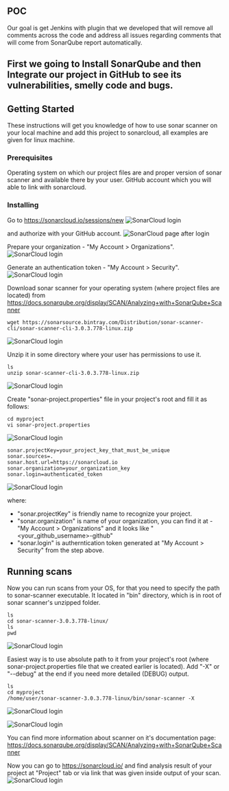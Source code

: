 
## POC

Our goal is get Jenkins with plugin that we developed that will remove all comments across the code and address all issues regarding comments that will come from SonarQube report automatically. 

## First we going to Install SonarQube and then Integrate our project in GitHub to see its vulnerabilities, smelly code and bugs.


## Getting Started

These instructions will get you knowledge of how to use sonar scanner on your local machine and add this project to sonarcloud, all examples are given for linux machine.

### Prerequisites

Operating system on which our project files are and proper version of sonar scanner and available there by your user.
GitHub account which you will able to link with sonarcloud.

### Installing

Go to
https://sonarcloud.io/sessions/new
![SonarCloud login](https://user-images.githubusercontent.com/26525441/30324723-9b113576-97f4-11e7-9947-871d4adae23b.JPG)

and authorize with your GitHub account.
![SonarCloud page after login](https://user-images.githubusercontent.com/26525441/30324721-9b0a0710-97f4-11e7-802d-09d919bbb0a6.JPG)

Prepare your organization - "My Account > Organizations".
![SonarCloud login](https://user-images.githubusercontent.com/26525441/30324720-9b092a48-97f4-11e7-8470-9f26e8b901a4.JPG)

Generate an authentication token - "My Account > Security".
![SonarCloud login](https://user-images.githubusercontent.com/26525441/30324724-9b27f3a6-97f4-11e7-8142-221c6ae46eeb.JPG)

Download sonar scanner for your operating system (where project files are located) from
https://docs.sonarqube.org/display/SCAN/Analyzing+with+SonarQube+Scanner
```
wget https://sonarsource.bintray.com/Distribution/sonar-scanner-cli/sonar-scanner-cli-3.0.3.778-linux.zip
```
![SonarCloud login](https://user-images.githubusercontent.com/26525441/30324726-9b297a5a-97f4-11e7-9eed-afe56e4b421d.JPG)

Unzip it in some directory where your user has permissions to use it.
```
ls
unzip sonar-scanner-cli-3.0.3.778-linux.zip
```
![SonarCloud login](https://user-images.githubusercontent.com/26525441/30324725-9b297a64-97f4-11e7-93ae-1922b82237b7.JPG)

Create "sonar-project.properties" file in your project's root and fill it as follows:
```
cd myproject
vi sonar-project.properties
```
![SonarCloud login](https://user-images.githubusercontent.com/26525441/30324728-9b2d040e-97f4-11e7-8d65-3a5c8b3941e2.JPG)
```
sonar.projectKey=your_project_key_that_must_be_unique
sonar.sources=.
sonar.host.url=https://sonarcloud.io
sonar.organization=your_organization_key
sonar.login=authenticated_token
```
![SonarCloud login](https://user-images.githubusercontent.com/26525441/30324727-9b2b10d6-97f4-11e7-81eb-8c8226c6ca20.JPG)

where:
  - "sonar.projectKey" is friendly name to recognize your project.
  - "sonar.organization" is name of your organization, you can find it at - "My Account > Organizations" and it looks like "<your_github_username>-github"
  - "sonar.login" is autherntication token generated at "My Account > Security" from the step above.

## Running scans

Now you can run scans from your OS, for that you need to specify the path to sonar-scanner executable.
It located in "bin" directory, which is in root of sonar scanner's unzipped folder.
```
ls
cd sonar-scanner-3.0.3.778-linux/
ls
pwd
```
![SonarCloud login](https://user-images.githubusercontent.com/26525441/30324729-9b318312-97f4-11e7-9c89-eff443cc1f50.JPG)

Easiest way is to use absolute path to it from your project's root (where sonar-project.properties file that we created earlier is located). Add "-X" or "--debug" at the end if you need more detailed (DEBUG) output.
```
ls
cd myproject
/home/user/sonar-scanner-3.0.3.778-linux/bin/sonar-scanner -X
```
![SonarCloud login](https://user-images.githubusercontent.com/26525441/30324718-9b0776ee-97f4-11e7-9019-75354f2430e8.JPG)


![SonarCloud login](https://user-images.githubusercontent.com/26525441/30324719-9b08aea6-97f4-11e7-90e9-b5e51883ae90.JPG)

You can find more information about scanner on it's documentation page:
https://docs.sonarqube.org/display/SCAN/Analyzing+with+SonarQube+Scanner

Now you can go to https://sonarcloud.io/ and find analysis result of your project at "Project" tab or via link that was given inside output of your scan.
![SonarCloud login](https://user-images.githubusercontent.com/26525441/30324722-9b0c0150-97f4-11e7-91ea-38b7f510b86c.JPG)
